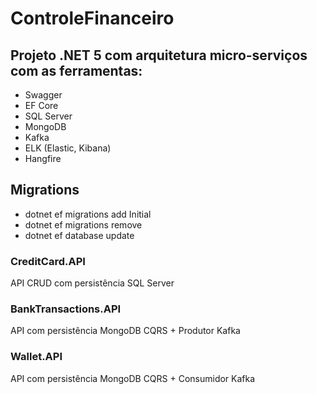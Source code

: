 # ControleFinanceiro
## Projeto .NET 5 com arquitetura micro-serviços com as ferramentas:
- Swagger
- EF Core
- SQL Server
- MongoDB
- Kafka
- ELK (Elastic, Kibana)
- Hangfire

## Migrations
- dotnet ef migrations add Initial
- dotnet ef migrations remove
- dotnet ef database update

### CreditCard.API
API CRUD com persistência SQL Server

### BankTransactions.API
API com persistência MongoDB CQRS + Produtor Kafka

### Wallet.API
API com persistência MongoDB CQRS + Consumidor Kafka


